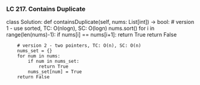 ### LC 217. Contains Duplicate
class Solution:
    def containsDuplicate(self, nums: List[int]) -> bool:
        # version 1 - use sorted, TC: O(nlogn), SC: O(logn)
        nums.sort()
        for i in range(len(nums)-1):
            if nums[i] == nums[i+1]:
                return True
        return False

        # version 2 - two pointers, TC: O(n), SC: O(n)
        nums_set = {}
        for num in nums:
            if num in nums_set:
                return True
            nums_set[num] = True
        return False